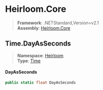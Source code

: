 # Heirloom.Core

> **Framework**: .NETStandard,Version=v2.1  
> **Assembly**: [Heirloom.Core][0]  

## Time.DayAsSeconds

> **Namespace**: [Heirloom][0]  
> **Type**: [Time][1]  

#### DayAsSeconds

```cs
public static float DayAsSeconds
```

[0]: ../../../Heirloom.Core.md
[1]: ../Time.md
